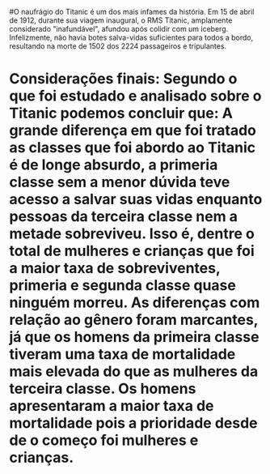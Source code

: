 #O naufrágio do Titanic é um dos mais infames da história.
Em 15 de abril de 1912, durante sua viagem inaugural, o RMS Titanic, amplamente considerado "inafundável", afundou após colidir com um iceberg. Infelizmente, não havia botes salva-vidas suficientes para todos a bordo, resultando na morte de 1502 dos 2224 passageiros e tripulantes.
# Considerações finais: Segundo o que foi estudado e analisado sobre o Titanic podemos concluir que: A grande diferença em que foi tratado as classes que foi abordo ao Titanic é de longe absurdo, a primeria classe sem a menor dúvida teve acesso a salvar suas vidas enquanto pessoas da terceira classe nem a metade sobreviveu. Isso é, dentre o total de mulheres e crianças que foi a maior taxa de sobreviventes, primeria e segunda classe quase ninguém morreu. As diferenças com relação ao gênero foram marcantes, já que os homens da primeira classe tiveram uma taxa de mortalidade mais elevada do que as mulheres da terceira classe. Os homens apresentaram a maior taxa de mortalidade pois a prioridade desde de o começo foi mulheres e crianças.

